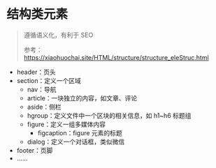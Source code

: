 # 结构类元素

> 遵循语义化，有利于 SEO
>
> 参考：https://xiaohuochai.site/HTML/structure/structure_eleStruc.html

- header：页头
- section：定义一个区域
  - nav：导航
  - article：一块独立的内容，如文章、评论
  - aside：侧栏
  - hgroup：定义文件中一个区块的相关信息，如 h1~h6 标题组
  - figure：定义一组多媒体内容
    - figcaption：figure 元素的标题
  - dialog：定义一个对话框，类似微信
- footer：页脚
- ......
